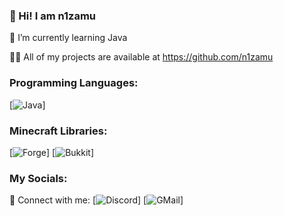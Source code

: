 
### 💙 Hi! I am n1zamu
🌙 I’m currently learning Java

👨‍💻 All of my projects are available at https://github.com/n1zamu
### Programming Languages:
[![Java](https://img.shields.io/badge/-Java-FFA500?style=for-the-badge&logo=java&logoColor=0000CD)]

### Minecraft Libraries:
[![Forge](https://img.shields.io/badge/-Forge-8A2BE2?style=for-the-badge)]
[![Bukkit](img.shields.io/badge/-Bukkit-090909?style=for-the-badge)]

### My Socials:
🔵 Connect with me:
[![Discord](https://img.shields.io/badge/-Discord-4169E1?style=for-the-badge&logo=discord&logoColor=FFFFFF)]
[![GMail](https://img.shields.io/badge/-GMail-090909?style=for-the-badge&logo=gmail&logoColor=DC143C)]
